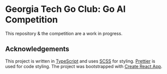 # Georgia Tech Go Club: Go AI Competition

This repository & the competition are a work in progress.

## Acknowledgements

This project is written in [TypeScript](https://www.typescriptlang.org/) and uses [SCSS](https://sass-lang.com/) for styling. [Prettier](https://prettier.io/) is used for code styling. The project was bootstrapped with [Create React App](https://github.com/facebook/create-react-app).